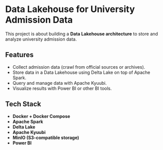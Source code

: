 # Data Lakehouse for University Admission Data

This project is about building a **Data Lakehouse architecture** to store and analyze university admission data.  

## Features
- Collect admission data (crawl from official sources or archives).
- Store data in a Data Lakehouse using Delta Lake on top of Apache Spark.
- Query and manage data with Apache Kyuubi.
- Visualize results with Power BI or other BI tools.

## Tech Stack
- **Docker + Docker Compose**
- **Apache Spark**
- **Delta Lake**
- **Apache Kyuubi**
- **MinIO (S3-compatible storage)**
- **Power BI**